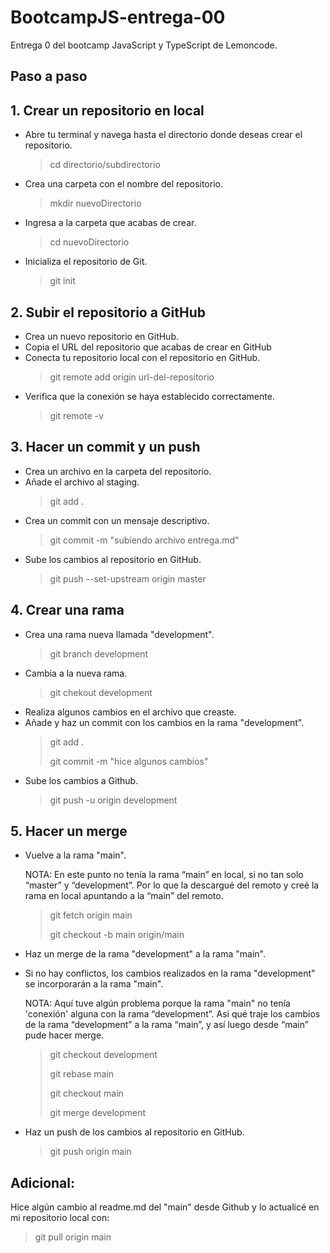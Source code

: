 # BootcampJS-entrega-00

Entrega 0 del bootcamp JavaScript y TypeScript de Lemoncode.

## Paso a paso

## 1. Crear un repositorio en local

- Abre tu terminal y navega hasta el directorio donde deseas crear el repositorio.
  > cd directorio/subdirectorio
- Crea una carpeta con el nombre del repositorio.
  > mkdir nuevoDirectorio
- Ingresa a la carpeta que acabas de crear.
  > cd nuevoDirectorio
- Inicializa el repositorio de Git.
  > git init

## 2. Subir el repositorio a GitHub

- Crea un nuevo repositorio en GitHub.
- Copia el URL del repositorio que acabas de crear en GitHub
- Conecta tu repositorio local con el repositorio en GitHub.
  > git remote add origin url-del-repositorio
- Verifica que la conexión se haya establecido correctamente.
  > git remote -v

## 3. Hacer un commit y un push

- Crea un archivo en la carpeta del repositorio.
- Añade el archivo al staging.
  > git add .
- Crea un commit con un mensaje descriptivo.
  > git commit -m "subiendo archivo entrega.md"
- Sube los cambios al repositorio en GitHub.
  > git push --set-upstream origin master

## 4. Crear una rama

- Crea una rama nueva llamada "development".
  > git branch development
- Cambia a la nueva rama.
  > git chekout development
- Realiza algunos cambios en el archivo que creaste.
- Añade y haz un commit con los cambios en la rama "development".
  > git add .
  >
  > git commit -m "hice algunos cambios"
- Sube los cambios a Github.
  > git push -u origin development

## 5. Hacer un merge

- Vuelve a la rama "main".

  NOTA: En este punto no tenía la rama “main” en local, si no tan solo “master” y “development”. Por lo que la descargué del remoto y creé la rama en local apuntando a la “main” del remoto.

  > git fetch origin main
  >
  > git checkout -b main origin/main

- Haz un merge de la rama "development" a la rama "main".
- Si no hay conflictos, los cambios realizados en la rama "development" se incorporarán a la rama "main".

  NOTA: Aquí tuve algún problema porque la rama "main" no tenía 'conexión' alguna con la rama “development”. Asi qué traje los cambios de la rama “development” a la rama “main”, y así luego desde “main” pude hacer merge.

  > git checkout development
  >
  > git rebase main
  >
  > git checkout main
  >
  > git merge development

- Haz un push de los cambios al repositorio en GitHub.
  > git push origin main

## Adicional:

Hice algún cambio al readme.md del "main" desde Github y lo actualicé en mi repositorio local con:

> git pull origin main
